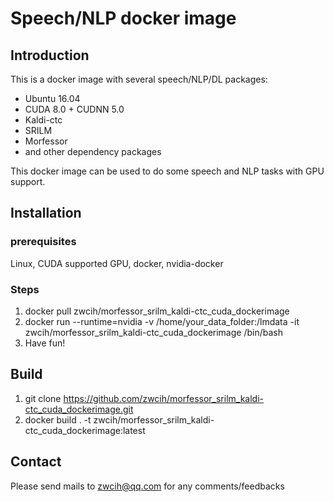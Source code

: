 # Speech/NLP docker image

## Introduction

This is a docker image with several speech/NLP/DL packages:

- Ubuntu 16.04
- CUDA 8.0 + CUDNN 5.0
- Kaldi-ctc
- SRILM
- Morfessor
- and other dependency packages

This docker image can be used to do some speech and NLP tasks with GPU support.

## Installation

### prerequisites

Linux, CUDA supported GPU, docker, nvidia-docker

### Steps

1. docker pull zwcih/morfessor_srilm_kaldi-ctc_cuda_dockerimage
2. docker run --runtime=nvidia -v /home/your_data_folder:/lmdata -it zwcih/morfessor_srilm_kaldi-ctc_cuda_dockerimage /bin/bash
3. Have fun!

## Build

1. git clone https://github.com/zwcih/morfessor_srilm_kaldi-ctc_cuda_dockerimage.git
2. docker build . -t zwcih/morfessor_srilm_kaldi-ctc_cuda_dockerimage:latest

## Contact

Please send mails to zwcih@qq.com for any comments/feedbacks